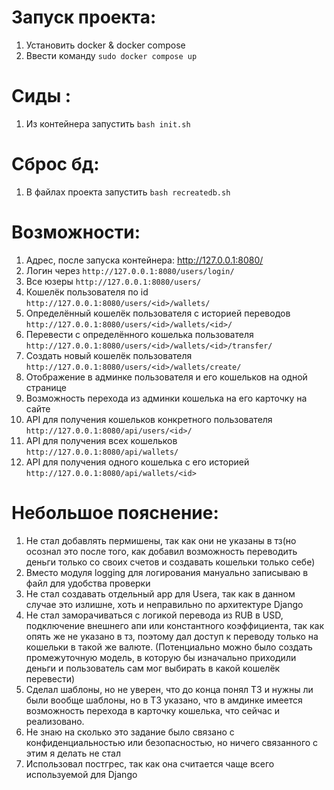 # Запуск проекта: 
1) Установить docker & docker compose
2) Ввести команду ```sudo docker compose up```

# Сиды : 
1) Из контейнера запустить ```bash init.sh```

# Сброс бд: 
1) В файлах проекта запустить ```bash recreatedb.sh```

# Возможности:
1) Адрес, после запуска контейнера: http://127.0.0.1:8080/
2) Логин через ```http://127.0.0.1:8080/users/login/```
3) Все юзеры ```http://127.0.0.1:8080/users/```
4) Кошелёк пользователя по id ```http://127.0.0.1:8080/users/<id>/wallets/```
5) Определённый кошелёк пользователя с историей переводов ```http://127.0.0.1:8080/users/<id>/wallets/<id>/```
6) Перевести с определённого кошелька пользователя ```http://127.0.0.1:8080/users/<id>/wallets/<id>/transfer/```
7) Создать новый кошелёк пользователя ```http://127.0.0.1:8080/users/<id>/wallets/create/```
8) Отображение в админке пользователя и его кошельков на одной странице
9) Возможность перехода из админки кошелька на его карточку на сайте
10) API для получения кошельков конкретного пользователя ```http://127.0.0.1:8080/api/users/<id>/```
11) API для получения всех кошельков ```http://127.0.0.1:8080/api/wallets/```
12) API для получения одного кошелька с его историей ```http://127.0.0.1:8080/api/wallets/<id>```


# Небольшое пояснение:
1) Не стал добавлять пермишены, так как они не указаны в тз(но осознал это после того, как добавил возможность переводить деньги только со своих счетов и создавать кошельки только себе)
2) Вместо модуля logging для логирования мануально записываю в файл для удобства проверки
3) Не стал создавать отдельный app для Usera, так как в данном случае это излишне, хоть и неправильно по архитектуре Django
4) Не стал заморачиваться с логикой перевода из RUB в USD, подключение внешнего апи или константного коэффициента, так как опять же не указано в тз, поэтому дал доступ к переводу только на кошельки в такой же валюте. (Потенциально можно было создать промежуточную модель, в которую бы изначально приходили деньги и пользователь сам мог выбирать в какой кошелёк перевести)
5) Сделал шаблоны, но не уверен, что до конца понял ТЗ и нужны ли были вообще шаблоны, но в ТЗ указано, что в амдинке имеется возможность перехода в карточку кошелька, что сейчас и реализовано.
6) Не знаю на сколько это задание было связано с конфиденциальностью или безопасностью, но ничего связанного с этим я делать не стал
7) Использовал постгрес, так как она считается чаще всего используемой для Django
